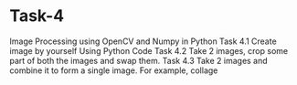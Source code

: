 # Task-4
Image Processing using OpenCV and Numpy in Python
Task 4.1
Create image by yourself Using Python Code
Task 4.2
Take 2 images, crop some part of both the images and swap them.
Task 4.3
Take 2 images and combine it to form a single image. For example, collage
